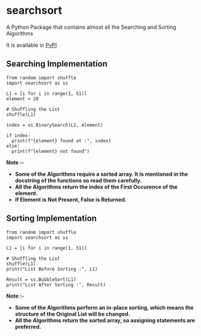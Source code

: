 # searchsort
A Python Package that contains almost all the Searching and Sorting Algorithms

It is available in [PyPI](https://pypi.org/project/searchsort/)

## Searching Implementation
```python3
from random import shuffle
import searchsort as ss

L1 = [i for i in range(1, 51)]
element = 20

# Shuffling the List
shuffle(L1)

index = ss.BinarySearch(L1, element)

if index:
  print(f"{element} found at :", index)
else:
  print(f"{element} not found")
```
**Note \:-**
- **Some of the Algorithms require a sorted array. It is mentioned in the docstring of the functions so read them carefully.**
- **All the Algorithms return the index of the First Occurence of the element.**
- **If Element is Not Present, False is Returned.**

## Sorting Implementation
```python3
from random import shuffle
import searchsort as ss

L1 = [i for i in range(1, 51)]

# Shuffling the List
shuffle(L1)
print("List Before Sorting :", L1)

Result = ss.BubbleSort(L1)
print("List After Sorting :", Result)
```
**Note \:-**
- **Some of the Algorithms perform an in-place sorting, which means the structure of the Original List will be changed.**
- **All the Algorithms return the sorted array, so assigning statements are preferred.**
